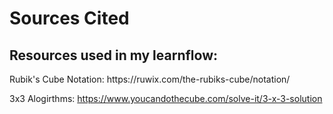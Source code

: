 <h1>Sources Cited</h1>
<h2>Resources used in my learnflow:</h2>
Rubik's Cube Notation: https://ruwix.com/the-rubiks-cube/notation/

3x3 Alogirthms: https://www.youcandothecube.com/solve-it/3-x-3-solution
